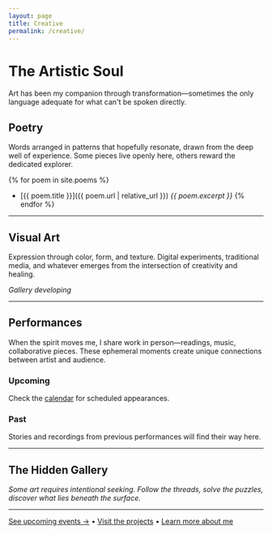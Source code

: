 ```yaml
---
layout: page
title: Creative
permalink: /creative/
---
```


# The Artistic Soul

Art has been my companion through transformation—sometimes the only language adequate for what can't be spoken directly.

## Poetry

Words arranged in patterns that hopefully resonate, drawn from the deep well of experience. Some pieces live openly here, others reward the dedicated explorer.

{% for poem in site.poems %}
- [{{ poem.title }}]({{ poem.url | relative_url }}) *{{ poem.excerpt }}*
{% endfor %}

---

## Visual Art

Expression through color, form, and texture. Digital experiments, traditional media, and whatever emerges from the intersection of creativity and healing.

*Gallery developing*

---

## Performances

When the spirit moves me, I share work in person—readings, music, collaborative pieces. These ephemeral moments create unique connections between artist and audience.

### Upcoming
Check the [calendar](/calendar/) for scheduled appearances.

### Past
Stories and recordings from previous performances will find their way here.

---

## The Hidden Gallery

*Some art requires intentional seeking. Follow the threads, solve the puzzles, discover what lies beneath the surface.*

---

[See upcoming events →](/calendar/) • [Visit the projects](/projects/) • [Learn more about me](/about/)